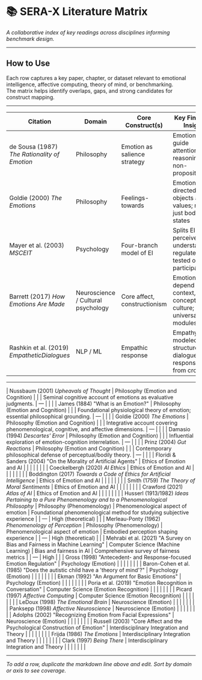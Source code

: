 
# 📚 SERA-X Literature Matrix
*A collaborative index of key readings across disciplines informing benchmark design.*

---

## How to Use

Each row captures a key paper, chapter, or dataset relevant to emotional intelligence, affective computing, theory of mind, or benchmarking.  
The matrix helps identify overlaps, gaps, and strong candidates for construct mapping.

---

| Citation | Domain | Core Construct(s) | Key Finding / Insight | Relevance | Dataset Used | Replication Quality | Notes |
|----------|--------|--------------------|------------------------|-----------|-------------|----------------------|-------|
| de Sousa (1987) *The Rationality of Emotion* | Philosophy | Emotion as salience strategy | Emotions guide attention and reasoning non-propositionally |  | — | High (theoretical) | Foundation for non-binary, gradient model of EI |
| Goldie (2000) *The Emotions* | Philosophy | Feelings-towards | Emotions are directed at objects and values; not just bodily states |  | — | High (theoretical) | Supports separate “Sense” vs. “Explain” axes |
| Mayer et al. (2003) *MSCEIT* | Psychology | Four-branch model of EI | Splits EI into perceive, use, understand, regulate; tested on 5k+ participants |  | MSCEIT battery | High | Guides SERA separation and multi-score approach |
| Barrett (2017) *How Emotions Are Made* | Neuroscience / Cultural psychology | Core affect, constructionism | Emotions depend on context, concepts, culture; not universal modules |  | None; argues against basic-emotion datasets | Medium | Informs “Adapt” axis + Experience Pack need |
| Rashkin et al. (2019) *EmpatheticDialogues* | NLP / ML | Empathic response | Empathy modeled as structured dialogue; gold responses from crowd |  | EmpatheticDialogues | High | Informs SERA “Respond” axis; HES scoring baseline |

---
| Nussbaum (2001) *Upheavals of Thought* | Philosophy (Emotion and Cognition) |  |  | Seminal cognitive account of emotions as evaluative judgments. | — |  |  |
| James (1884) "What is an Emotion?" | Philosophy (Emotion and Cognition) |  |  | Foundational physiological theory of emotion; essential philosophical grounding. | — |  |  |
| Goldie (2000) *The Emotions* | Philosophy (Emotion and Cognition) |  |  | Integrative account covering phenomenological, cognitive, and affective dimensions. | — |  |  |
| Damasio (1994) *Descartes' Error* | Philosophy (Emotion and Cognition) |  |  | Influential exploration of emotion-cognition interrelation. | — |  |  |
| Prinz (2004) *Gut Reactions* | Philosophy (Emotion and Cognition) |  |  | Contemporary philosophical defense of perceptual/bodily theory. | — |  |  |
| Floridi & Sanders (2004) "On the Morality of Artificial Agents" | Ethics of Emotion and AI |  |  |  |  |  |  |
| Coeckelbergh (2020) *AI Ethics* | Ethics of Emotion and AI |  |  |  |  |  |  |
| Boddington (2017) *Towards a Code of Ethics for Artificial Intelligence* | Ethics of Emotion and AI |  |  |  |  |  |  |
| Smith (1759) *The Theory of Moral Sentiments* | Ethics of Emotion and AI |  |  |  |  |  |  |
| Crawford (2021) *Atlas of AI* | Ethics of Emotion and AI |  |  |  |  |  |  |
| Husserl (1913/1982) *Ideas Pertaining to a Pure Phenomenology and to a Phenomenological Philosophy* | Philosophy (Phenomenology) | Phenomenological aspect of emotion | Foundational phenomenological method for studying subjective experience |  | — | High (theoretical) |  |
| Merleau-Ponty (1962) *Phenomenology of Perception* | Philosophy (Phenomenology) | Phenomenological aspect of emotion | Embodied perception shaping experience |  | — | High (theoretical) |  |
| Mehrabi et al. (2021) "A Survey on Bias and Fairness in Machine Learning" | Computer Science (Machine Learning) | Bias and fairness in AI | Comprehensive survey of fairness metrics |  | — | High |  |
| Gross (1998) "Antecedent- and Response-focused Emotion Regulation" | Psychology (Emotion) |  |  |  |  |  |  |
| Baron-Cohen et al. (1985) "Does the autistic child have a 'theory of mind'?" | Psychology (Emotion) |  |  |  |  |  |  |
| Ekman (1992) "An Argument for Basic Emotions" | Psychology (Emotion) |  |  |  |  |  |  |
| Poria et al. (2019) "Emotion Recognition in Conversation" | Computer Science (Emotion Recognition) |  |  |  |  |  |  |
| Picard (1997) *Affective Computing* | Computer Science (Emotion Recognition) |  |  |  |  |  |  |
| LeDoux (1998) *The Emotional Brain* | Neuroscience (Emotion) |  |  |  |  |  |  |
| Panksepp (1998) *Affective Neuroscience* | Neuroscience (Emotion) |  |  |  |  |  |  |
| Adolphs (2002) "Recognizing Emotion from Facial Expressions" | Neuroscience (Emotion) |  |  |  |  |  |  |
| Russell (2003) "Core Affect and the Psychological Construction of Emotion" | Interdisciplinary Integration and Theory |  |  |  |  |  |  |
| Frijda (1986) *The Emotions* | Interdisciplinary Integration and Theory |  |  |  |  |  |  |
| Clark (1997) *Being There* | Interdisciplinary Integration and Theory |  |  |  |  |  |  |

---

*To add a row, duplicate the markdown line above and edit. Sort by domain or axis to see coverage.*
